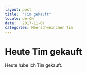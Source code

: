 ```yaml
---
layout: post
title:  "Tim gekauft"
locale: de-CH
date:   2017-11-09 
categories: Meerschweinchen Tim
---
```

# Heute Tim gekauft

Heute habe ich Tim gekauft.

